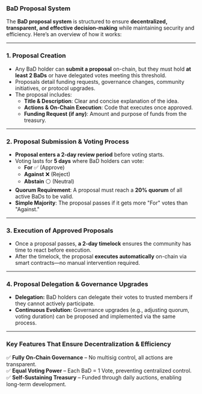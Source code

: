 ### **BaD Proposal System**

The **BaD proposal system** is structured to ensure **decentralized, transparent, and effective decision-making** while maintaining security and efficiency. Here’s an overview of how it works:

---

### **1\. Proposal Creation**

* Any BaD holder can **submit a proposal** on-chain, but they must hold **at least 2 BaDs** or have delegated votes meeting this threshold.  
* Proposals detail funding requests, governance changes, community initiatives, or protocol upgrades.  
* The proposal includes:  
  * **Title & Description**: Clear and concise explanation of the idea.  
  * **Actions & On-Chain Execution**: Code that executes once approved.  
  * **Funding Request (if any)**: Amount and purpose of funds from the treasury.

---

### **2\. Proposal Submission & Voting Process**

* **Proposal enters a 2-day review period** before voting starts.  
* Voting lasts for **5 days** where BaD holders can vote:  
  * **For** ✅ (Approve)  
  * **Against** ❌ (Reject)  
  * **Abstain** ⚪ (Neutral)  
* **Quorum Requirement**: A proposal must reach a **20% quorum** of all active BaDs to be valid.  
* **Simple Majority**: The proposal passes if it gets more "For" votes than "Against."

---

### **3\. Execution of Approved Proposals**

* Once a proposal passes, **a 2-day timelock** ensures the community has time to react before execution.  
* After the timelock, the proposal **executes automatically** on-chain via smart contracts—no manual intervention required.

---

### **4\. Proposal Delegation & Governance Upgrades**

* **Delegation:** BaD holders can delegate their votes to trusted members if they cannot actively participate.  
* **Continuous Evolution:** Governance upgrades (e.g., adjusting quorum, voting duration) can be proposed and implemented via the same process.

---

### **Key Features That Ensure Decentralization & Efficiency**

✅ **Fully On-Chain Governance** – No multisig control, all actions are transparent.  
 ✅ **Equal Voting Power** – Each BaD \= 1 Vote, preventing centralized control.  
 ✅ **Self-Sustaining Treasury** – Funded through daily auctions, enabling long-term development.


